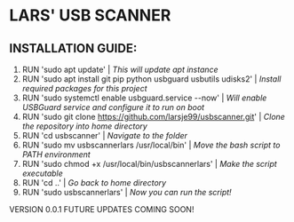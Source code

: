 <h1>LARS' USB SCANNER</h1>

<h2>INSTALLATION GUIDE:</h2>

1. RUN 'sudo apt update' | *This will update apt instance*
2. RUN 'sudo apt install git pip python usbguard usbutils udisks2' | *Install required packages for this project*
3. RUN 'sudo systemctl enable usbguard.service --now' | *Will enable USBGuard service and configure it to run on boot*
4. RUN 'sudo git clone https://github.com/larsje99/usbscanner.git' | *Clone the repository into home directory*
5. RUN 'cd usbscanner' | *Navigate to the folder*
6. RUN 'sudo mv usbscannerlars /usr/local/bin' | *Move the bash script to PATH environment*
7. RUN 'sudo chmod +x /usr/local/bin/usbscannerlars' | *Make the script executable*
8. RUN 'cd ..' | *Go back to home directory*
9. RUN 'sudo usbscannerlars' | *Now you can run the script!*

VERSION 0.0.1
FUTURE UPDATES COMING SOON!

